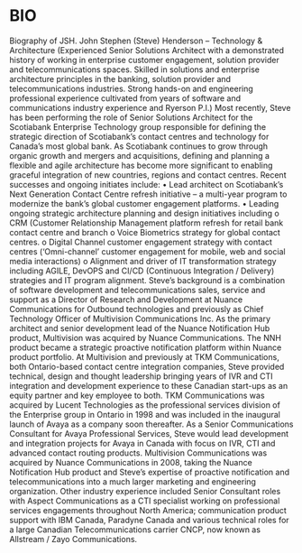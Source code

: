 # BIO
Biography of JSH.
John Stephen (Steve) Henderson – Technology & Architecture
(Experienced Senior Solutions Architect with a demonstrated history of working in enterprise customer engagement, solution provider and telecommunications spaces. 
Skilled in solutions and enterprise architecture principles in the banking, solution provider and telecommunications industries. Strong hands-on and engineering professional experience cultivated from years of software and communications industry experience and Ryerson P.I.)
Most recently, Steve has been performing the role of Senior Solutions Architect for the Scotiabank Enterprise Technology group responsible for defining the strategic direction of Scotiabank’s contact centres and technology for Canada’s most global bank. As Scotiabank continues to grow through organic growth and mergers and acquisitions, defining and planning a flexible and agile architecture has become more significant to enabling graceful integration of new countries, regions and contact centres.
Recent successes and ongoing initiates include:
•	Lead architect on Scotiabank’s Next Generation Contact Centre refresh initiative – a multi-year program to modernize the bank’s global customer engagement platforms.
•	Leading ongoing strategic architecture planning and design initiatives including 
o	CRM (Customer Relationship Management platform refresh for retail bank contact centre and branch
o	Voice Biometrics strategy for global contact centres.
o	Digital Channel customer engagement strategy with contact centres (‘Omni-channel’ customer engagement for mobile, web and social media interactions)
o	Alignment and driver of IT transformation strategy including AGILE, DevOPS and CI/CD (Continuous Integration / Delivery) strategies and IT program alignment.
Steve’s background is a combination of software development and telecommunications sales, service and support as a Director of Research and Development at Nuance Communications for Outbound technologies and previously as Chief Technology Officer of Multivision Communications Inc. 
As the primary architect and senior development lead of the Nuance Notification Hub product, Multivision was acquired by Nuance Communications. The NNH product became a strategic proactive notification platform within Nuance product portfolio. At Multivision and previously at TKM Communications, both Ontario-based contact centre integration companies, Steve provided technical, design and thought leadership bringing years of IVR and CTI integration and development experience to these Canadian start-ups as an equity partner and key employee to both.
TKM Communications was acquired by Lucent Technologies as the professional services division of the Enterprise group in Ontario in 1998 and was included in the inaugural launch of Avaya as a company soon thereafter. As a Senior Communications Consultant for Avaya Professional Services, Steve would lead development and integration projects for Avaya in Canada with focus on IVR, CTI and advanced contact routing products. 
Multivision Communications was acquired by Nuance Communications in 2008, taking the Nuance Notification Hub product and Steve’s expertise of proactive notification and telecommunications into a much larger marketing and engineering organization.
Other industry experience included Senior Consultant roles with Aspect Communications as a CTI specialist working on professional services engagements throughout North America; communication product support with IBM Canada, Paradyne Canada and various technical roles for a large Canadian Telecommunications carrier CNCP, now known as Allstream / Zayo Communications.



